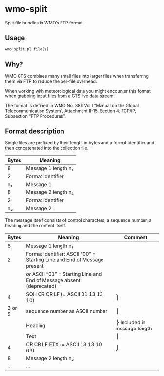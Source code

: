 wmo-split
=========

Split file bundles in WMO’s FTP format


Usage
-----

```
wmo_split.pl file(s)
```


Why?
----

WMO GTS combines many small files into larger files when transferring them via FTP to reduce the per-file overhead.

When working with meteorological data you might encounter this format when grabbing input files from a GTS live data stream.

The format is defined in WMO No. 386 Vol I “Manual on the Global Telecommunication System”, Attachment II-15, Section 4. TCP/IP, Subsection “FTP Procedures”.


Format description
------------------

Single files are prefixed by their length in bytes and a format identifier and then concatenated into the collection file.

Bytes | Meaning
------|--------
8     | Message 1 length n₁
2     | Format identifier
n₁    | Message 1
8     | Message 2 length n₂
2     | Format identifier
n₂    | Message 2

The message itself consists of control characters, a sequence number, a heading and the content itself.

Bytes  | Meaning                            | Comment
-------|------------------------------------|---------
8      | Message 1 length n₁                |
2      | Format identifier: ASCII “00” = Starting Line and End of Message present |
       | *or* ASCII “01” = Starting Line and End of Message absent (deprecated)   |
4      | SOH CR CR LF (= ASCII 01 13 13 10) | ⎫
3 or 5 | sequence number as ASCII number    | ⎪
       | Heading                            | ⎬ Included in message length
       | Text                               | ⎪
4      | CR CR LF ETX (= ASCII 13 13 10 03) | ⎭
8      | Message 2 length n₂                |
…      | …                                  |
